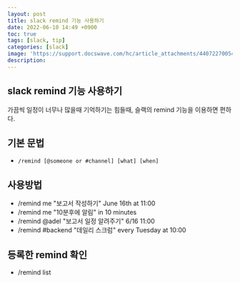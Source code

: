 ```yaml
---
layout: post
title: slack remind 기능 사용하기
date: 2022-06-10 14:49 +0900
toc: true
tags: [slack, tip]
categories: [slack]
image: 'https://support.docswave.com/hc/article_attachments/4407227005465/Slack_RGB.png'
description: 
---
```

## slack remind 기능 사용하기

가끔씩 일정이 너무나 많을때 기억하기는 힘들때, 슬랙의 remind 기능을 이용하면 편하다. 



## 기본 문법

-  `/remind [@someone or #channel] [what] [when]`



## 사용방법

- /remind me "보고서 작성하기" June 16th at 11:00
- /remind me "10분후에 알림" in 10 minutes 
- /remind @adel "보고서 일정 알려주기" 6/16 11:00
- /remind #backend "데일리 스크럼" every Tuesday at 10:00 



## 등록한 remind 확인 

- /remind list 

